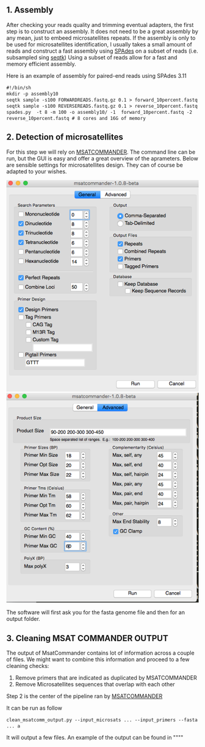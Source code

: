 

## 1. Assembly

After checking your reads quality and trimming eventual adapters, the first step is to construct an assembly. It does not need to be a great assembly by any mean, just to embeed microsatellites repeats.
If the assembly is only to be  used for microsatellites identification, I usually takes a small amount of reads and construct a fast assembly using [SPAdes](http://cab.spbu.ru/software/spades/) on a subset of reads (i.e. subsampled sing [seqtk]( https://github.com/lh3/seqtk.git))
Using a subset of reads allow for a fast and memory efficient assembly. 

Here is an example of assembly for paired-end reads using SPAdes 3.11

```
#!/bin/sh
mkdir -p assembly10
seqtk sample -s100 FORWARDREADS.fastq.gz 0.1 > forward_10percent.fastq
seqtk sample -s100 REVERSEREADS.fastq.gz 0.1 > reverse_10percent.fastq
spades.py  -t 8 -m 100 -o assembly10/ -1  forward_10percent.fastq -2 reverse_10percent.fastq # 8 cores and 16G of memory
```

## 2. Detection of microsatellites

For this step we will rely on [MSATCOMMANDER](https://code.google.com/archive/p/msatcommander/downloads). The command line can be run, but the GUI is easy and offer a great overview of the aprameters. Below are sensible settings for microsatellites design. They can of course be adapted to your wishes.

![](pictures/param1.png)
![](pictures/param2.png)

The software will first ask you for the fasta genome file and then for an output folder.

## 3. Cleaning MSAT COMMANDER OUTPUT

The output of MsatCommander contains lot of information across a couple of files. We might want to combine this information and proceed to a few cleaning checks:

1. Remove primers that are indicated as duplicated by MSATCOMMANDER
2. Remove Microsatellites sequences that overlap with each other

Step 2 is the center of the pipeline ran by [MSATCOMMANDER](https://code.google.com/archive/p/msatcommander/downloads)

It can be run as follow
```
clean_msatcomm_output.py --input_microsats ... --input_primers --fasta ... a
```

It will output a few files. An example of the output can be found in """"
